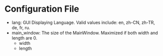 # Configuration File

- lang: GUI Displaying Language. Valid values include: en, zh-CN, zh-TR, de, fr, ru.
- main_window: The size of the MainWindow. Maximized if both width and length are 0.
  - width
  - length
